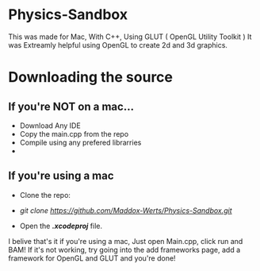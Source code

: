 # Physics-Sandbox

This was made for Mac, With C++, Using GLUT ( OpenGL Utility Toolkit )
It was Extreamly helpful using OpenGL to create 2d and 3d graphics.

# Downloading the source

## If you're **NOT** on a mac...
* Download Any IDE
* Copy the main.cpp from the repo
* Compile using any prefered librarries
*

## If you're using a mac
* Clone the repo: 
- *git clone https://github.com/Maddox-Werts/Physics-Sandbox.git*
* Open the ***.xcodeproj*** file.

I belive that's it if you're using a mac,
Just open Main.cpp, click run and BAM!
If it's not working, try going into the add frameworks
page, add a framework for OpenGL and GLUT and you're done!
